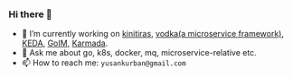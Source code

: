 ### Hi there 👋

<!--
**yusank/yusank** is a ✨ _special_ ✨ repository because its `README.md` (this file) appears on your GitHub profile.

Here are some ideas to get you started:
-->

- 🔭 I’m currently working on [kinitiras](https://github.com/k-cloud-labs/kinitiras), [vodka(a microservice framework)](https://github.com/silverswords/vodka), [KEDA](https://github.com/kedacore/keda), [GoIM](https://github.com/go-goim), [Karmada](https://github.com/karmada-io/karmada).
- 💬 Ask me about go, k8s, docker, mq, microservice-relative etc.
- 📫 How to reach me: `yusankurban@gmail.com`
